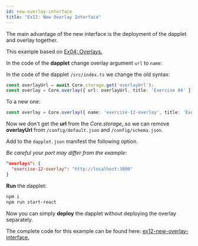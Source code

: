 ```yaml
---
id: new-overlay-interface 
title: "Ex12: New Overlay Interface"
---
```


The main advantage of the new interface is the deployment of the dapplet and overlay together.

This example based on [Ex04: Overlays.](/docs/overlays)


In the code of the **dapplet** change overlay argument `url` to `name`:

In the code of the dapplet `/src/index.ts` we change the old syntax:

```typescript
const overlayUrl = await Core.storage.get('overlayUrl');
const overlay = Core.overlay({ url: overlayUrl, title: 'Exercise 04' });
```

To a new one:

```typescript
const overlay = Core.overlay({ name: 'exercise-12-overlay', title: 'Exercise 12' });
```

Now we don't get the **url** from the *Core.storage*, so we can remove **overlayUrl** from `/config/default.json` and `/config/schema.json`.

Add to the `dapplet.json` manifest the following option. 

*Be careful your port may differ from the example*:

```json
"overlays": {
  "exercise-12-overlay": "http://localhost:3000"
}
```

**Run** the dapplet:

```bash
npm i
npm run start-react
```

Now you can simply **deploy** the dapplet without deploying the overlay separately.

The complete code for this example can be found here: [ex12-new-overlay-interface.](https://github.com/dapplets/dapplet-template/tree/ex12-new-overlay-interface)
